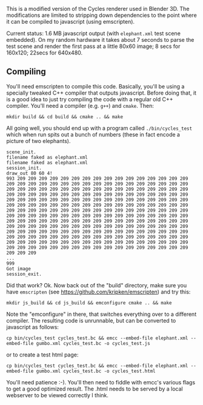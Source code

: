 This is a modified version of the Cycles renderer used in Blender 3D.
The modifications are limited to stripping down dependencies to the
point where it can be compiled to javascript (using emscripten).

Current status: 1.6 MB javascript output (with `elephant.xml` test
scene embedded).  On my random hardware it takes about 7 seconds to
parse the test scene and render the first pass at a little 80x60
image; 8 secs for 160x120; 22secs for 640x480.

Compiling
---------

You'll need emscripten to compile this code.  Basically, you'll be
using a specially tweaked C++ compiler that outputs javascript.
Before doing that, it is a good idea to just try compiling the code
with a regular old C++ compiler.  You'll need a compiler 
(e.g. `g++`) and `cmake`. Then:

    mkdir build && cd build && cmake .. && make

All going well, you should end up with a program called
`./bin/cycles_test` which when run spits out a bunch of 
numbers (these in fact encode a picture of two elephants).

    scene_init.
    filename faked as elephant.xml
    filename faked as elephant.xml
    session_init.
    draw_out 80 60 4!
    993 209 209 209 209 209 209 209 209 209 209 209 209 209 209 209 209 209 209 209 209 209 209 209 209 209 209 209 209 209 209 209 209 209 209 209 209 209 209 209 209 209 209 209 209 209 209 209 209 209 209 209 209 209 209 209 209 209 209 209 209 209 209 209 209 209 209 209 209 209 209 209 209 209 209 209 209 209 209 209 209 209 209 209 209 209 209 209 209 209 209 209 209 209 209 209 209 209 209 209 209 209 209 209 209 209 209 209 209 209 209 209 209 209 209 209 209 209 209 209 209 209 209 209 209 209 209 209 209 209 209 209 209 209 209 209 209 209 209 209 209 209 209 209 209 209 209 209 209 209 209 209 209 209 209 209 209 209 209 209 209 209 209 209 209 209 209 209 209 209 209 209 209 209 209 209 209 209 209 209 209 209 209 209 209 209 209 209 209 209 209 209 209 209 209 209 209 209 209 209 209 209 209 209 209 209 209 209 209 209 209 209 209 209 209 209 209 209 209 209 209 209 209 209 209 209 209 209 209 209 209 209 209 209 209 209 209 209 209 209 209 
    ...
    999 
    Got image
    session_exit.

Did that work?  Ok.  Now back out of the "build" directory, make sure
you have `emscripten` (see https://github.com/kripken/emscripten) and try this:

    mkdir js_build && cd js_build && emconfigure cmake .. && make

Note the "emconfigure" in there, that switches everything over to
a different compiler.  The resulting code is unrunnable, but 
can be converted to javascript as follows:

    cp bin/cycles_test cycles_test.bc && emcc --embed-file elephant.xml --embed-file gumbo.xml cycles_test.bc -o cycles_test.js

or to create a test html page:

    cp bin/cycles_test cycles_test.bc && emcc --embed-file elephant.xml --embed-file gumbo.xml cycles_test.bc -o cycles_test.html

You'll need patience :-).  You'll then need to fiddle with emcc's
various flags to get a good optimized result.  The .html needs to be
served by a local webserver to be viewed correctly I think.